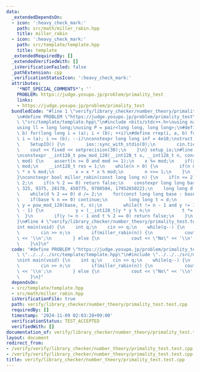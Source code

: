 ```yaml
---
data:
  _extendedDependsOn:
  - icon: ':heavy_check_mark:'
    path: src/math/miller_rabin.hpp
    title: miller_rabin
  - icon: ':heavy_check_mark:'
    path: src/template/template.hpp
    title: template
  _extendedRequiredBy: []
  _extendedVerifiedWith: []
  _isVerificationFailed: false
  _pathExtension: cpp
  _verificationStatusIcon: ':heavy_check_mark:'
  attributes:
    '*NOT_SPECIAL_COMMENTS*': ''
    PROBLEM: https://judge.yosupo.jp/problem/primality_test
    links:
    - https://judge.yosupo.jp/problem/primality_test
  bundledCode: "#line 1 \"verify/library_checker/number_theory/primality_test.test.cpp\"\
    \n#define PROBLEM \"https://judge.yosupo.jp/problem/primality_test\"\n#line 2\
    \ \"src/template/template.hpp\"\n#include <bits/stdc++.h>\nusing namespace std;\n\
    using ll = long long;\nusing P = pair<long long, long long>;\n#define rep(i, a,\
    \ b) for(long long i = (a); i < (b); ++i)\n#define rrep(i, a, b) for(long long\
    \ i = (a); i >= (b); --i)\nconstexpr long long inf = 4e18;\nstruct SetupIO {\n\
    \    SetupIO() {\n        ios::sync_with_stdio(0);\n        cin.tie(0);\n    \
    \    cout << fixed << setprecision(30);\n    }\n} setup_io;\n#line 3 \"src/math/miller_rabin.hpp\"\
    \nconstexpr __int128_t pow_mod_128(__int128_t x, __int128_t n, const __int128_t\
    \ mod) {\n    assert(n >= 0 and mod >= 1);\n    x %= mod;\n    if(x < 0) x +=\
    \ mod;\n    __int128_t res = 1;\n    while(n > 0) {\n        if(n & 1) res = res\
    \ * x % mod;\n        x = x * x % mod;\n        n >>= 1;\n    }\n    return res;\n\
    }\nconstexpr bool miller_rabin(const long long n) {\n    if(n <= 2) return n ==\
    \ 2;\n    if(n % 2 == 0) return false;\n    constexpr long long bases[7] = {2,\
    \ 325, 9375, 28178, 450775, 9780504, 1795265022};\n    long long d = n - 1;\n\
    \    while(d % 2 == 0) d /= 2;\n    for(const long long base : bases) {\n    \
    \    if(base % n == 0) continue;\n        long long t = d;\n        long long\
    \ y = pow_mod_128(base, t, n);\n        while(t != n - 1 and y != 1 and y != n\
    \ - 1) {\n            y = (__int128_t)y * y % n;\n            t *= 2;\n      \
    \  }\n        if(y != n - 1 and t % 2 == 0) return false;\n    }\n    return true;\n\
    }\n#line 4 \"verify/library_checker/number_theory/primality_test.test.cpp\"\n\
    int main(void) {\n    int q;\n    cin >> q;\n    while(q--) {\n        ll n;\n\
    \        cin >> n;\n        if(miller_rabin(n)) {\n            cout << \"Yes\"\
    \ << '\\n';\n        } else {\n            cout << \"No\" << '\\n';\n        }\n\
    \    }\n}\n"
  code: "#define PROBLEM \"https://judge.yosupo.jp/problem/primality_test\"\n#include\
    \ \"../../../src/template/template.hpp\"\n#include \"../../../src/math/miller_rabin.hpp\"\
    \nint main(void) {\n    int q;\n    cin >> q;\n    while(q--) {\n        ll n;\n\
    \        cin >> n;\n        if(miller_rabin(n)) {\n            cout << \"Yes\"\
    \ << '\\n';\n        } else {\n            cout << \"No\" << '\\n';\n        }\n\
    \    }\n}"
  dependsOn:
  - src/template/template.hpp
  - src/math/miller_rabin.hpp
  isVerificationFile: true
  path: verify/library_checker/number_theory/primality_test.test.cpp
  requiredBy: []
  timestamp: '2024-11-09 02:03:28+09:00'
  verificationStatus: TEST_ACCEPTED
  verifiedWith: []
documentation_of: verify/library_checker/number_theory/primality_test.test.cpp
layout: document
redirect_from:
- /verify/verify/library_checker/number_theory/primality_test.test.cpp
- /verify/verify/library_checker/number_theory/primality_test.test.cpp.html
title: verify/library_checker/number_theory/primality_test.test.cpp
---
```

